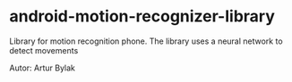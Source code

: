 android-motion-recognizer-library
=================================

Library for motion recognition phone. The library uses a neural network to detect movements

Autor: Artur Bylak
